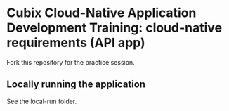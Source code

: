 # Cubix Cloud-Native Application Development Training: cloud-native requirements (API app)
Fork this repository for the practice session.

## Locally running the application
See the local-run folder.

